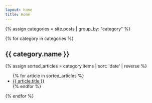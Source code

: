 ```yaml
---
layout: home
title: Home
---
```





{% assign categories = site.posts | group_by: "category" %}

{% for category in categories %}
## {{ category.name }}

{% assign sorted_articles = category.items | sort: 'date' | reverse %}  <!-- Sort articles by date in reverse order -->

<div>
<ul>
{% for article in sorted_articles %}
    <li>
        <a href="{{ article.url }}">{{ article.title }}</a>
    </li>
{% endfor %}
</ul>
</div>

{% endfor %}


